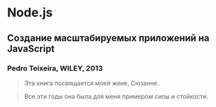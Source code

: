 # Node.js
## Создание масштабируемых приложений на JavaScript
### Pedro Teixeira, WILEY, 2013

>Эта книга посвящается моей жене, Сюзанне.

> Все эти годы она была для меня примером силы и стойкости.